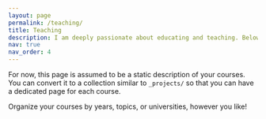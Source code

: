 ```yaml
---
layout: page
permalink: /teaching/
title: Teaching
description: I am deeply passionate about educating and teaching. Below are some workshops and courses I have taught.
nav: true
nav_order: 4
---
```


For now, this page is assumed to be a static description of your courses. You can convert it to a collection similar to `_projects/` so that you can have a dedicated page for each course.

Organize your courses by years, topics, or universities, however you like!
